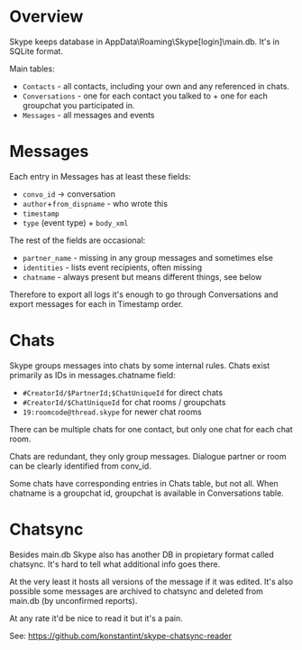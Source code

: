 # Overview #
Skype keeps database in AppData\Roaming\Skype\[login]\main.db. It's in SQLite format.

Main tables:

 * `Contacts` - all contacts, including your own and any referenced in chats.
 * `Conversations` - one for each contact you talked to + one for each groupchat you participated in.
 * `Messages` - all messages and events

# Messages #
Each entry in Messages has at least these fields:

 * `convo_id` -> conversation
 * `author`+`from_dispname` - who wrote this
 * `timestamp`
 * `type` (event type) + `body_xml`

The rest of the fields are occasional:
 
 * `partner_name` - missing in any group messages and sometimes else
 * `identities` - lists event recipients, often missing
 * `chatname` - always present but means different things, see below

Therefore to export all logs it's enough to go through Conversations and export messages for each in Timestamp order.

# Chats #
Skype groups messages into chats by some internal rules. Chats exist primarily as IDs in messages.chatname field:

 * `#CreatorId/$PartnerId;$ChatUniqueId`    for direct chats
 * `#CreatorId/$ChatUniqueId`               for chat rooms / groupchats
 * `19:roomcode@thread.skype`               for newer chat rooms

There can be multiple chats for one contact, but only one chat for each chat room.

Chats are redundant, they only group messages. Dialogue partner or room can be clearly identified from conv_id.

Some chats have corresponding entries in Chats table, but not all. When chatname is a groupchat id, groupchat is available in Conversations table.

# Chatsync #
Besides main.db Skype also has another DB in propietary format called chatsync. It's hard to tell what additional info goes there.

At the very least it hosts all versions of the message if it was edited. It's also possible some messages are archived to chatsync and deleted from main.db (by unconfirmed reports).

At any rate it'd be nice to read it but it's a pain.

See: https://github.com/konstantint/skype-chatsync-reader